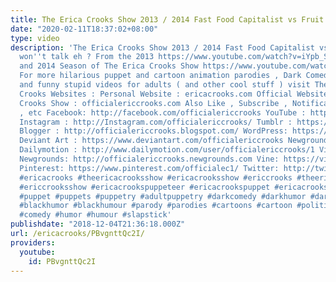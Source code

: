 ```yaml
---
title: The Erica Crooks Show 2013 / 2014 Fast Food Capitalist vs Fruit
date: "2020-02-11T18:37:02+08:00"
type: video
description: 'The Erica Crooks Show 2013 / 2014 Fast Food Capitalist vs Fruit Still
  won''t talk eh ? From the 2013 https://www.youtube.com/watch?v=iYpb_SdS33U&list=PLJLbzpbdP5rnErIGeiGMz35TkyzcKybLN
  and 2014 Season of The Erica Crooks Show https://www.youtube.com/watch?v=yPHiH_9EftA&list=PLJLbzpbdP5rnRP2FrSlevxq4qVbYCa2Nd
  For more hilarious puppet and cartoon animation parodies , Dark Comedy humor , satires
  and funny stupid videos for adults ( and other cool stuff ) visit The Official Erica
  Crooks Websites : Personal Website : ericacrooks.com Official Website for The Erica
  Crooks Show : officialericcrooks.com Also Like , Subscribe , Notification Bell thingy
  , etc Facebook: http://facebook.com/officialericcrooks YouTube : http://youtube.com/user/officialericcrooks
  Instagram : http://Instagram.com/officialericcrooks/ Tumblr : https://officialericcrooks.tumblr.com/
  Blogger : http://officialericcrooks.blogspot.com/ WordPress: https://officialericcrooks.wordpress.com
  Deviant Art : https://www.deviantart.com/officialericcrooks Newgrounds: http://officialericcrooks.newgrounds.com/follow
  Dailymotion : http://www.dailymotion.com/user/officialericcrooks/1 Vimeo: https://vimeo.com/officialericcrooks
  Newgrounds: http://officialericcrooks.newgrounds.com Vine: https://vine.co/u/1257143407999610880
  Pinterest: https://www.pinterest.com/officialec1/ Twitter: http://twitter.com/crooks_erica
  #ericacrooks #theericacrooksshow #ericacrooksshow #ericcrooks #theericcrooksshow
  #ericcrooksshow #ericacrookspuppeteer #ericacrookspuppet #ericacrookspuppets #satire
  #puppet #puppets #puppetry #adultpuppetry #darkcomedy #darkhumor #darkhumour #blackcomedy
  #blackhumor #blackhumour #parody #parodies #cartoons #cartoon #politicalsatire #funny
  #comedy #humor #humour #slapstick'
publishdate: "2018-12-04T21:36:18.000Z"
url: /ericacrooks/PBvgnttQc2I/
providers:
  youtube:
    id: PBvgnttQc2I
---
```

